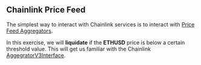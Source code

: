 ## Chainlink Price Feed 

The simplest way to interact with Chainlink services is to interact with [Price Feed Aggregators](https://docs.chain.link/docs/using-chainlink-reference-contracts). 

In this exercise, we will **liquidate** if the **ETHUSD** price is below a certain threshold value. This will get us familiar with the Chainlink [AggegratorV3Interface](https://github.com/smartcontractkit/chainlink/blob/master/evm-contracts/src/v0.6/interfaces/AggregatorV3Interface.sol).